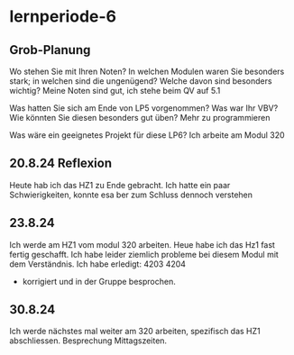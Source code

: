 # lernperiode-6
## Grob-Planung
Wo stehen Sie mit Ihren Noten? In welchen Modulen waren Sie besonders stark; in welchen sind die ungenügend? Welche davon sind besonders wichtig?
Meine Noten sind gut, ich stehe beim QV auf 5.1


Was hatten Sie sich am Ende von LP5 vorgenommen? Was war Ihr VBV? Wie könnten Sie diesen besonders gut üben?
Mehr zu programmieren

Was wäre ein geeignetes Projekt für diese LP6?
Ich arbeite am Modul 320

## 20.8.24 Reflexion
Heute hab ich das HZ1 zu Ende gebracht. Ich hatte ein paar Schwierigkeiten, konnte esa ber zum Schluss dennoch verstehen

## 23.8.24
Ich werde am HZ1 vom modul 320 arbeiten.
Heue habe ich das Hz1 fast fertig geschafft. Ich habe leider ziemlich probleme bei diesem Modul mit dem Verständnis.
Ich habe erledigt:
4203
4204
+ korrigiert und in der Gruppe besprochen.
## 30.8.24
Ich werde nächstes mal weiter am 320 arbeiten, spezifisch das HZ1 abschliessen. Besprechung Mittagszeiten.




